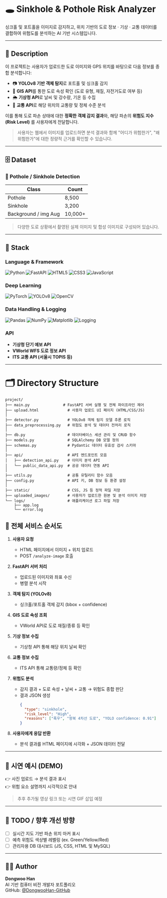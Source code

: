 # 🕳️ Sinkhole & Pothole Risk Analyzer

싱크홀 및 포트홀을 이미지로 감지하고, 위치 기반의 도로 정보 · 기상 · 교통 데이터를 결합하여 위험도를 분석하는 AI 기반 시스템입니다.

---

## 📖 Description

이 프로젝트는 사용자가 업로드한 도로 이미지와 GPS 위치를 바탕으로 다음 정보를 종합 분석합니다:

- 📷 **YOLOv8 기반 객체 탐지**로 포트홀 및 싱크홀 감지
- 🧭 **GIS API**를 통한 도로 속성 확인 (도로 유형, 재질, 자전거도로 여부 등)
- 🌦️ **기상청 API**로 날씨 및 강수량, 기온 등 수집
- 🚗 **교통 API**로 해당 위치의 교통량 및 정체 수준 분석

이를 통해 도로 파손 상태에 대한 **정확한 객체 감지 결과**와, 해당 파손의 **위험도 지수(Risk Level)** 를 사용자에게 전달합니다.

> 사용자는 웹에서 이미지를 업로드하면 분석 결과와 함께 "어디가 위험한가", "왜 위험한가"에 대한 정량적 근거를 확인할 수 있습니다.

---

## 🗄️ Dataset

### 📌 Pothole / Sinkhole Detection

| Class     | Count |
|-----------|-------|
| Pothole   | 8,500 |
| Sinkhole  | 3,200 |
| Background / img Aug | 10,000+ |

> 다양한 도로 상황에서 촬영된 실제 이미지 및 합성 이미지로 구성되어 있습니다.

---

## 🔧 Stack

### Language & Framework
![Python](https://img.shields.io/badge/Python-3776AB?style=flat&logo=python&logoColor=white)
![FastAPI](https://img.shields.io/badge/FastAPI-005571?style=flat&logo=fastapi)
![HTML5](https://img.shields.io/badge/HTML5-E34F26?style=flat&logo=html5&logoColor=white)
![CSS3](https://img.shields.io/badge/CSS3-1572B6?style=flat&logo=css3&logoColor=white)
![JavaScript](https://img.shields.io/badge/JavaScript-F7DF1E?style=flat&logo=javascript&logoColor=black)

### Deep Learning
![PyTorch](https://img.shields.io/badge/PyTorch-EE4C2C?style=flat&logo=pytorch&logoColor=white)
![YOLOv8](https://img.shields.io/badge/YOLOv8-000000?style=flat&logo=github&logoColor=white)
![OpenCV](https://img.shields.io/badge/OpenCV-5C3EE8?style=flat&logo=opencv&logoColor=white)

### Data Handling & Logging
![Pandas](https://img.shields.io/badge/Pandas-150458?style=flat&logo=pandas)
![NumPy](https://img.shields.io/badge/Numpy-013243?style=flat&logo=numpy)
![Matplotlib](https://img.shields.io/badge/Matplotlib-11557C?style=flat)
![Logging](https://img.shields.io/badge/Logging-000000?style=flat)

### API
- **기상청 단기 예보 API**
- **VWorld WFS 도로 정보 API**
- **ITS 교통 API (서울시 TOPIS 등)**

---

# 🗂️ Directory Structure

```
project/
├── main.py               # FastAPI 서버 실행 및 전체 파이프라인 제어
├── upload.html             # 사용자 업로드 UI 페이지 (HTML/CSS/JS)
│
├── detector.py             # YOLOv8 객체 탐지 모델 추론 로직
├── data_preprocessing.py   # 위험도 분석 및 데이터 전처리 로직
│
├── db.py                   # 데이터베이스 세션 관리 및 CRUD 함수
├── models.py               # SQLAlchemy DB 모델 정의
├── schemas.py              # Pydantic 데이터 유효성 검사 스키마
│
├── api/                    # API 엔드포인트 모음
│   ├── detection_api.py    # 이미지 분석 API
│   └── public_data_api.py  # 공공 데이터 연동 API
│
├── utils.py                # 공통 유틸리티 함수 모음
├── config.py               # API 키, DB 정보 등 환경 설정
│
├── static/                 # CSS, JS 등 정적 파일 저장
├── uploaded_images/        # 사용자가 업로드한 원본 및 분석 이미지 저장
└── logs/                   # 애플리케이션 로그 파일 저장
    ├── app.log
    └── error.log
```

## 🔁 전체 서비스 순서도

1. **사용자 요청**
   - HTML 페이지에서 이미지 + 위치 업로드
   - POST `/analyze-image` 호출

2. **FastAPI 서버 처리**
   - 업로드된 이미지와 좌표 수신
   - 병렬 분석 시작

3. **객체 탐지 (YOLOv8)**
   - 싱크홀/포트홀 객체 감지 (bbox + confidence)

4. **GIS 도로 속성 조회**
   - VWorld API로 도로 재질/종류 등 확인

5. **기상 정보 수집**
   - 기상청 API 통해 해당 위치 날씨 확인

6. **교통 정보 수집**
   - ITS API 통해 교통량/정체 등 확인

7. **위험도 분석**
   - 감지 결과 + 도로 속성 + 날씨 + 교통 → 위험도 종합 판단
   - 결과 JSON 생성
     ```json
     {
       "type": "sinkhole",
       "risk_level": "High",
       "reasons": ["폭우", "왕복 4차선 도로", "YOLO confidence: 0.91"]
     }
     ```

8. **사용자에게 응답 반환**
   - 분석 결과를 HTML 페이지에 시각화 + JSON 데이터 전달

---

## 🏁 시연 예시 (DEMO)

👉 사진 업로드 → 분석 결과 표시  
👉 위험 요소 설명까지 시각적으로 안내

> 추후 추가될 영상 링크 또는 시연 GIF 삽입 예정

---

## 📌 TODO / 향후 개선 방향

- [ ] 실시간 지도 기반 파손 위치 마커 표시
- [ ] 예측 위험도 색상별 레벨링 (ex. Green/Yellow/Red)
- [ ] 관리자용 DB 대시보드 (JS, CSS, HTML 및 MySQL)

---

## 👨‍💻 Author

**Dongwoo Han**  
AI 기반 컴퓨터 비전 개발자 포트폴리오  
GitHub: [@DongwooHan-GitHub](https://github.com/DongwooHan-GitHub)

